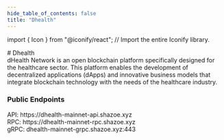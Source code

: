 ```yaml
---
hide_table_of_contents: false
title: "Dhealth"
---
```


import { Icon } from "@iconify/react"; // Import the entire Iconify library.

<div className="h1-with-icon icon-dhealth">
# Dhealth 
</div>
<!-- deskripsi -->
dHealth Network is an open blockchain platform specifically designed for the healthcare sector. This platform enables the development of decentralized applications (dApps) and innovative business models that integrate blockchain technology with the needs of the healthcare industry.

<!-- Sosmed links -->

<a href="https://www.dhealth.com"><Icon icon="tabler:world-www" width="35" height="35" /></a>
<a href="https://x.com/dHealth_Network"><Icon icon="ri:twitter-x-fill" width="35" height="35" /></a>
<a href="https://discord.com/invite/trzPzVzW"><Icon icon="bi:discord" width="35" height="35" /></a>
<a href="https://explorer.shazoe.xyz/dhealth-mainnet"><Icon icon="meteor-icons:search" width="35" height="35" /></a>

<!-- Endpouints -->

### Public Endpoints <Icon icon="ic:round-lens" width="24" height="24" className="endpoints-offline"/>

<div className="endpoints">API: https://dhealth-mainnet-api.shazoe.xyz</div>
<div className="endpoints">RPC: https://dhealth-mainnet-rpc.shazoe.xyz</div>
<div className="endpoints">gRPC: dhealth-mainnet-grpc.shazoe.xyz:443</div>
